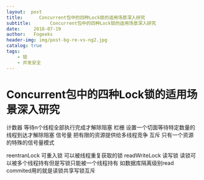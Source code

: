 ```yaml
---
layout:  post
title:		Concurrent包中的四种Lock锁的适用场景深入研究
subtitle:		Concurrent包中的四种Lock锁的适用场景深入研究
date:     2018-07-19
author:   Fogeeks
header-img: img/post-bg-re-vs-ng2.jpg
catalog: true
tags:
    - 锁
    - 并发安全
---
```

 
#	Concurrent包中的四种Lock锁的适用场景深入研究
 计数器 等待n个线程全部执行完成才解除阻塞
 栏栅 设置一个切面等待特定数量的线程到达才解除阻塞
 信号量 把有限的资源提供给多线程竞争
 互斥 只有一个资源的特殊的信号量模式
 
 reentranLock 可重入锁 可以被线程重复获取的锁
 readWriteLock 读写锁 读锁可以被多个线程持有但是写锁只能被一个线程持有 如数据库隔离级别read commited用的就是读锁共享写锁互斥
 
 
 
 
 
  
 
 
 